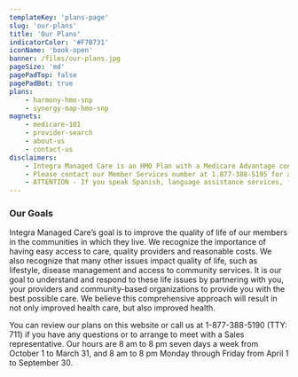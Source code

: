 ```yaml
---
templateKey: 'plans-page'
slug: 'our-plans'
title: 'Our Plans'
indicatorColor: '#F7B731'
iconName: 'book-open'
banner: /files/our-plans.jpg
pageSize: 'md'
pagePadTop: false
pagePadBot: true
plans:
    - harmony-hmo-snp
    - synergy-map-hmo-snp
magnets:
    - medicare-101
    - provider-search
    - about-us
    - contact-us
disclaimers:
    - Integra Managed Care is an HMO Plan with a Medicare Advantage contract and a contract with the New York State Medicaid program. Enrollment in Integra Managed Care depends on contract renewal. This information is not a complete description of benefits. Limitations, copayments, and restrictions may apply. Benefits, premiums and/or co-payments/co-insurance may change on January 1 of each year. You must continue to pay your Medicare Part B premium. Certain plans are available to anyone who has both Medicaid from New York State and Medicare. Integra Managed Care complies with applicable Federal civil rights laws and does not discriminate on the basis of race, color, national origin, age, disability, or sex.
    - Please contact our Member Services number at 1.877-388-5195 for additional information (TTY users should call 711). Hours are Sunday through Saturday 8am to 8pm. NOTE - Between April 1 and September 30 Member Services hours for Saturday and Sunday will be operated by alternate technology.
    - ATTENTION - If you speak Spanish, language assistance services, free of charge, are available to you. Call 1-877-388-5195 (TTY 711). ATENCIÓN - si habla español, tiene a su disposición servicios gratuitos de asistencia lingüística. Llame al 1- 877-388-5195 (TTY 711). Assistance services for other languages are also available free of charge at the number above. All plan materials and information are available upon request in a different language or alternate formats such as braille, large print and audio.
---
```

### Our Goals

Integra Managed Care’s goal is to improve the quality of life of our members in the communities in which they live. We recognize the importance of having easy access to care, quality providers and reasonable costs. We also recognize that many other issues impact quality of life, such as lifestyle, disease management and access to community services. It is our goal to understand and respond to these life issues by partnering with you, your providers and community-based organizations to provide you with the best possible care. We believe this comprehensive approach will result in not only improved health care, but also improved health.

You can review our plans on this website or call us at 1-877-388-5190 (TTY: 711) if you have any questions or to arrange to meet with a Sales representative. Our hours are 8 am to 8 pm seven days a week from October 1 to March 31, and 8 am to 8 pm Monday through Friday from April 1 to September 30.
